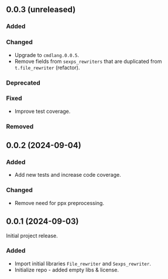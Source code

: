 ## 0.0.3 (unreleased)

### Added

### Changed

- Upgrade to `cmdlang.0.0.5`.
- Remove fields from `sexps_rewriters` that are duplicated from `t.file_rewriter` (refactor).

### Deprecated

### Fixed

- Improve test coverage.

### Removed

## 0.0.2 (2024-09-04)

### Added

- Add new tests and increase code coverage.

### Changed

- Remove need for ppx preprocessing.

## 0.0.1 (2024-09-03)

Initial project release.

### Added

- Import initial libraries `File_rewriter` and `Sexps_rewriter`.
- Initialize repo - added empty libs & license.
